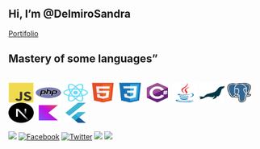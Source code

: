 ## Hi, I’m @DelmiroSandra
[Portifolio](https://delmirosandra.netlify.app/)



## Mastery of some languages”
<div style="display: inline_block"><br>
<!-- JavaScript -->
<img align="center" alt="Delmiro-JS" height="40" width="50" src="https://raw.githubusercontent.com/devicons/devicon/master/icons/javascript/javascript-original.svg">

<!-- PHP -->
<img align="center" alt="Delmiro-PHP" height="40" width="50" src="https://raw.githubusercontent.com/devicons/devicon/master/icons/php/php-original.svg">

<!-- React -->
<img align="center" alt="Delmiro-React" height="40" width="50" src="https://raw.githubusercontent.com/devicons/devicon/master/icons/react/react-original.svg">

<!-- HTML -->
<img align="center" alt="Delmiro-HTML" height="40" width="50" src="https://raw.githubusercontent.com/devicons/devicon/master/icons/html5/html5-original.svg">

<!-- CSS -->
<img align="center" alt="Delmiro-CSS" height="40" width="50" src="https://raw.githubusercontent.com/devicons/devicon/master/icons/css3/css3-original.svg">

<!-- C# -->
<img align="center" alt="Delmiro-Csharp" height="40" width="50" src="https://raw.githubusercontent.com/devicons/devicon/master/icons/csharp/csharp-original.svg">

<!-- Java -->
<img align="center" alt="Delmiro-Java" height="40" width="50" src="https://raw.githubusercontent.com/devicons/devicon/master/icons/java/java-original.svg">

<!-- MariaDB -->
<img align="center" alt="Delmiro-MariaDB" height="40" width="50" src="https://raw.githubusercontent.com/devicons/devicon/master/icons/mariadb/mariadb-original.svg">

  <!-- PostgreSQL -->
<img align="center" alt="Delmiro-PostgreSQL" height="40" width="50" src="https://raw.githubusercontent.com/devicons/devicon/master/icons/postgresql/postgresql-original.svg">

<!-- Next.js -->
<img align="center" alt="Delmiro-Nextjs" height="40" width="50" src="https://raw.githubusercontent.com/devicons/devicon/master/icons/nextjs/nextjs-original.svg">

<!-- Kotlin -->
<img align="center" alt="Delmiro-Kotlin" height="40" width="50" src="https://raw.githubusercontent.com/devicons/devicon/master/icons/kotlin/kotlin-original.svg">

<!-- Flutter -->
<img align="center" alt="Delmiro-Flutter" height="40" width="50" src="https://raw.githubusercontent.com/devicons/devicon/master/icons/flutter/flutter-original.svg">

</div>
<br>


<div>
  <a href="https://www.instagram.com/delmiro.sandra/" target="_blank"><img src="https://img.shields.io/badge/-Instagram-%23E4405F?style=for-the-badge&logo=instagram&logoColor=white" target="_blank"></a>
 	<a href="https://web.facebook.com/delmiro.sanda" target="_blank"><img src="https://img.shields.io/badge/-Facebook-%231877F2?style=for-the-badge&logo=facebook&logoColor=white" alt="Facebook"></a>
  <a href="https://twitter.com/Delmiro0Sandra" target="_blank"><img src="https://img.shields.io/badge/Twitter-1DA1F2?style=for-the-badge&logo=twitter&logoColor=white" alt="Twitter"></a>
  <a href = "delmirosandramanuelchongo@gmail.com"><img src="https://img.shields.io/badge/-Gmail-%23333?style=for-the-badge&logo=gmail&logoColor=white" target="_blank"></a>
  <a href="https://www.linkedin.com/in/delmiro-sandra-90b08b267/" target="_blank"><img src="https://img.shields.io/badge/-LinkedIn-%230077B5?style=for-the-badge&logo=linkedin&logoColor=white" target="_blank"></a> 
  
</div>
